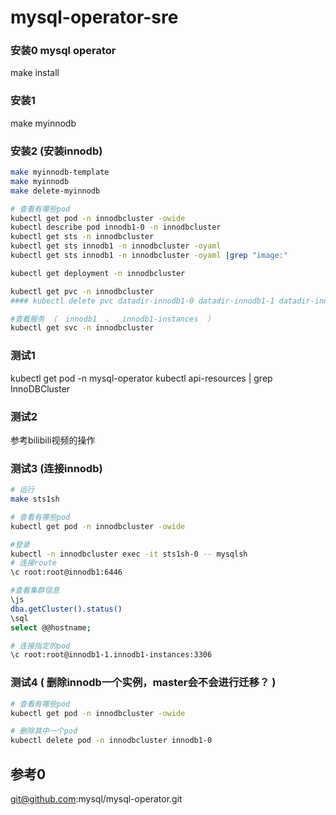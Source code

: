 

# mysql-operator-sre

### 安装0 mysql operator
make install

### 安装1 
make myinnodb


### 安装2 (安装innodb)
```sh
make myinnodb-template
make myinnodb
make delete-myinnodb

# 查看有哪些pod
kubectl get pod -n innodbcluster -owide
kubectl describe pod innodb1-0 -n innodbcluster 
kubectl get sts -n innodbcluster
kubectl get sts innodb1 -n innodbcluster -oyaml
kubectl get sts innodb1 -n innodbcluster -oyaml |grep "image:"

kubectl get deployment -n innodbcluster

kubectl get pvc -n innodbcluster 
#### kubectl delete pvc datadir-innodb1-0 datadir-innodb1-1 datadir-innodb1-2 -n innodbcluster 

#查看服务 （  innodb1  、  innodb1-instances  ）
kubectl get svc -n innodbcluster
```



### 测试1 
kubectl get pod -n mysql-operator
kubectl api-resources | grep InnoDBCluster

### 测试2 
参考bilibili视频的操作

### 测试3 (连接innodb)
```sh
# 运行
make sts1sh

# 查看有哪些pod
kubectl get pod -n innodbcluster -owide

#登录
kubectl -n innodbcluster exec -it sts1sh-0 -- mysqlsh
# 连接route
\c root:root@innodb1:6446

#查看集群信息
\js
dba.getCluster().status()
\sql
select @@hostname;

# 连接指定的pod
\c root:root@innodb1-1.innodb1-instances:3306


```



### 测试4 ( 删除innodb一个实例，master会不会进行迁移？ )
```sh
# 查看有哪些pod
kubectl get pod -n innodbcluster -owide

# 删除其中一个pod
kubectl delete pod -n innodbcluster innodb1-0


```


## 参考0
git@github.com:mysql/mysql-operator.git

